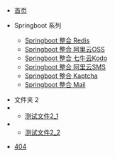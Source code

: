<!-- 这是一个目录页面 -->
* [首页](home.md)

* Springboot 系列
  * [Springboot 整合 Redis](./Springboot/Springboot_Redis.md)
  * [Springboot 整合 阿里云OSS](./Springboot/Springboot_Alicloud_OSS.md)
  * [Springboot 整合 七牛云Kodo](./Springboot/Springboot_Qiniu_Kodo.md)
  * [Springboot 整合 阿里云SMS](./Springboot/Springboot_Alicloud_Sms.md)
  * [Springboot 整合 Kaptcha](./Springboot/Springboot_Kaptcha.md)
  * [Springboot 整合 Mail](./Springboot/Springboot_Mail.md)


- 文件夹 2
- * [测试文件2_1](./folder_2/file2_1.md)
- * [测试文件2_2](./folder_2/file2_2.md)

* [404](404.md)